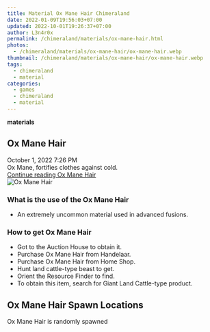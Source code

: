```yaml
---
title: Material Ox Mane Hair Chimeraland
date: 2022-01-09T19:56:03+07:00
updated: 2022-10-01T19:26:37+07:00
author: L3n4r0x
permalink: /chimeraland/materials/ox-mane-hair.html
photos:
  - /chimeraland/materials/ox-mane-hair/ox-mane-hair.webp
thumbnail: /chimeraland/materials/ox-mane-hair/ox-mane-hair.webp
tags:
  - chimeraland
  - material
categories:
  - games
  - chimeraland
  - material
---
```


<link
  rel="stylesheet"
  href="https://rawcdn.githack.com/dimaslanjaka/Web-Manajemen/870a349/css/bootstrap-5-3-0-alpha3-wrapper.css"
/>
<section id="bootstrap-wrapper">
  <div data-bs-theme="dark">
    <div
      class="row g-0 border rounded overflow-hidden flex-md-row mb-4 shadow-sm position-relative bg-dark text-light"
    >
      <div class="col p-4 d-flex flex-column position-static">
        <strong class="d-inline-block mb-2 text-success">materials</strong>
        <h2 class="mb-0">Ox Mane Hair</h2>
        <div class="mb-1 text-muted">October 1, 2022 7:26 PM</div>
        <div class="mb-2 border p-1">
          Ox Mane, fortifies clothes against cold.
        </div>
        <a
          href="/chimeraland/materials/ox-mane-hair.html"
          class="stretched-link d-none text-primary"
          >Continue reading Ox Mane Hair</a
        >
      </div>
      <div class="col-auto d-none d-md-block d-lg-block">
        <img
          src="https://www.webmanajemen.com/chimeraland/materials/ox-mane-hair/ox-mane-hair.webp"
          alt="Ox Mane Hair"
        />
      </div>
    </div>
    <div class="row">
      <div class="col-lg-6 col-12 mb-2">
        <div class="card">
          <div class="card-body">
            <h3 class="card-title">What is the use of the Ox Mane Hair</h3>
            <div class="card-text">
              <ul>
                <li>
                  An extremely uncommon material used in advanced fusions.
                </li>
              </ul>
            </div>
          </div>
        </div>
      </div>
      <div class="col-lg-6 col-12 mb-2">
        <div class="card">
          <div class="card-body">
            <h3 class="card-title">How to get Ox Mane Hair</h3>
            <div class="card-text">
              <ul>
                <li>Got to the Auction House to obtain it.</li>
                <li>Purchase Ox Mane Hair from Handelaar.</li>
                <li>Purchase Ox Mane Hair from Home Shop.</li>
                <li>Hunt land cattle-type beast to get.</li>
                <li>Orient the Resource Finder to find.</li>
                <li>
                  To obtain this item, search for Giant Land Cattle-type
                  product.
                </li>
              </ul>
            </div>
          </div>
        </div>
      </div>
      <div class="col-12 mb-2">
        <h2>Ox Mane Hair Spawn Locations</h2>
        <p>Ox Mane Hair is randomly spawned</p>
      </div>
    </div>
  </div>
</section>